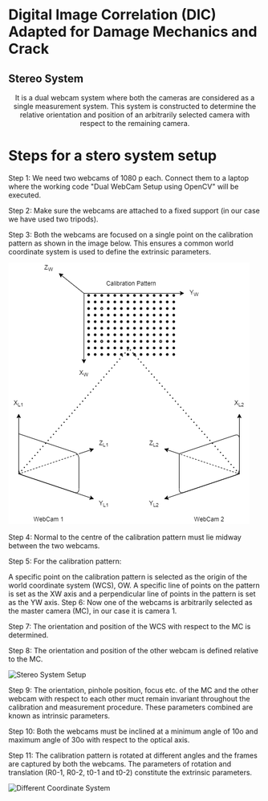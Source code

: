 # Digital Image Correlation (DIC) Adapted for Damage Mechanics and Crack

## Stereo System
<p align="center">
It is a dual webcam system where both the cameras are considered as a single measurement system. This system is constructed to determine the relative orientation and position of an arbitrarily selected camera with respect to the remaining camera.
</p>

# Steps for a stero system setup

Step 1: We need two webcams of 1080 p each. Connect them to a laptop where the working code "Dual WebCam Setup using OpenCV" will be executed.

Step 2: Make sure the webcams are attached to a fixed support (in our case we have used two tripods).

Step 3: Both the webcams are focused on a single point on the calibration pattern as shown in the image below. This ensures a common world coordinate system is used to define the extrinsic parameters.

![Focus of WebCams](https://github.com/stochasticmaterialism/Digital-Image-Correlation-DIC-/blob/patch-1/Images/Focus%20of%20WebCams.png?raw=true)

Step 4: Normal to the centre of the calibration pattern must lie midway between the two webcams.

Step 5: For the calibration pattern:

A specific point on the calibration pattern is selected as the origin of the world coordinate system (WCS), OW.
A specific line of points on the pattern is set as the XW axis and a perpendicular line of points in the pattern is set as the YW axis.
Step 6: Now one of the webcams is arbitrarily selected as the master camera (MC), in our case it is camera 1.

Step 7: The orientation and position of the WCS with respect to the MC is determined.

Step 8: The orientation and position of the other webcam is defined relative to the MC.

![Stereo System Setup](https://drive.google.com/file/d/1tuLUKGyMgwdkf1P387B7GDCWcbPAdlsN/view?usp=sharing)  

Step 9: The orientation, pinhole position, focus etc. of the MC and the other webcam with respect to each other muct remain invariant throughout the calibration and measurement procedure. These parameters combined are known as intrinsic parameters.

Step 10: Both the webcams must be inclined at a minimum angle of 10o and maximum angle of 30o with respect to the optical axis.

Step 11: The calibration pattern is rotated at different angles and the frames are captured by both the webcams. The parameters of rotation and translation (R0-1, R0-2, t0-1 and t0-2) constitute the extrinsic parameters.

![Different Coordinate System](https://drive.google.com/file/d/1WXSpBVu78kYFYN0Q7MLR7LzlvgqZpqUD/view?usp=sharing)
